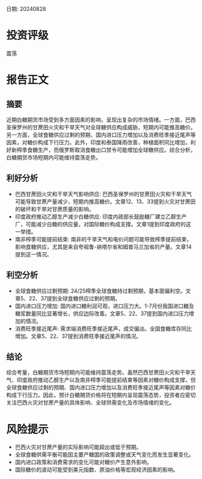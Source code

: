 
日期: 20240828

# 投资评级

震荡

# 报告正文

## 摘要

近期白糖期货市场受到多方面因素的影响，呈现出复杂的市场情绪。一方面，巴西圣保罗州的甘蔗田火灾和干旱天气对全球糖供应构成威胁，短期内可能推高糖价。另一方面，全球食糖供应过剩的预期、国内进口压力增加以及消费旺季接近尾声等因素，对糖价构成下行压力。此外，印度和泰国降雨改善，种植面积同比增加，利好新榨季食糖生产，而俄罗斯取消食糖出口禁令可能增加全球糖供应。综合分析，白糖期货市场短期内可能维持震荡走势。

## 利好分析

* 巴西甘蔗田火灾和干旱天气影响供应: 巴西圣保罗州的甘蔗田火灾和干旱天气可能导致甘蔗产量减少，短期内推高糖价。文章12、13、33提到火灾对甘蔗田的破坏和干旱对甘蔗质量的影响。
* 印度政府推动乙醇生产减少白糖供应: 印度内政部长鼓励糖厂建立乙醇生产厂，可能减少白糖的供应量，对国际糖价构成支撑。文章1提到印度政府的这一举措。
* 南非榨季可能提前结束: 南非的干旱天气和电价问题可能导致榨季提前结束，影响食糖供应，尤其是来自夸祖鲁-纳塔尔省和姆普马兰加省的产量。文章14提到这一情况。

## 利空分析

* 全球食糖供应过剩预期: 24/25榨季全球食糖持过剩预期，基本面偏利空。文章5、22、37提到全球食糖供应过剩的预期。
* 国内进口压力增加: 国内进口糖利润可观，进口压力大。1-7月份我国进口糖及糖浆数量同比显著增长，供应边际改善。文章5、22、37提到国内进口压力增加的情况。
* 消费旺季接近尾声: 需求端消费旺季接近尾声，成交偏淡。全国食糖库存同比增加。文章5、22、37提到消费旺季接近尾声的情况。

## 结论

综合考量，白糖期货市场短期内可能维持震荡走势。虽然巴西甘蔗田火灾和干旱天气、印度政府推动乙醇生产以及南非榨季可能提前结束等因素对糖价构成支撑，但全球食糖供应过剩的预期、国内进口压力增加以及消费旺季接近尾声等因素对糖价构成下行压力。因此，预计白糖期货价格将在短期内呈现震荡态势，投资者应密切关注巴西火灾对甘蔗产量的具体影响、全球供需变化及市场情绪的变化。

# 风险提示

* 巴西火灾对甘蔗产量的实际影响可能超出或低于预期。
* 全球食糖供需平衡可能因主要产糖国的政策调整或天气变化而发生显著变化。
* 国内进口政策和消费需求的变化可能对糖价产生意外影响。
* 国际糖价的波动可能受到美元指数、原油价格等宏观经济因素的影响。
